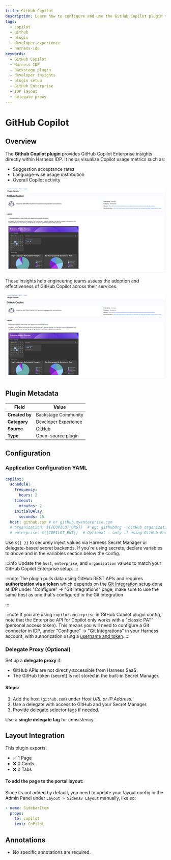 ```yaml
---
title: GitHub Copilot 
description: Learn how to configure and use the GitHub Copilot plugin to view usage insights in Harness Internal Developer Portal (IDP).
tags:
  - copilot
  - github
  - plugin
  - developer-experience
  - harness-idp
keywords:
  - GitHub Copilot
  - Harness IDP
  - Backstage plugin
  - developer insights
  - plugin setup
  - GitHub Enterprise
  - IDP layout
  - delegate proxy
---
```

# GitHub Copilot 

## Overview

The **Github Copilot plugin** provides GitHub Copilot Enterprise insights directly within Harness IDP. It helps visualize Copilot usage metrics such as:

- Suggestion acceptance rates  
- Language-wise usage distribution  
- Overall Copilot activity  

![Github-copilot](./static/github-copilot.png)

These insights help engineering teams assess the adoption and effectiveness of GitHub Copilot across their services.

![github-copilot](./static/github-copilot.png)

## Plugin Metadata

| Field         | Value                |
|---------------|----------------------|
| **Created by** | Backstage Community  |
| **Category**   | Developer Experience |
| **Source**     | [GitHub](https://github.com/backstage/community-plugins/tree/main/workspaces/copilot/plugins/copilot)               |
| **Type**       | Open-source plugin   |



## Configuration

### Application Configuration YAML


```yaml
copilot:
  schedule:
    frequency:
      hours: 2
    timeout:
      minutes: 2
    initialDelay:
      seconds: 15
  host: github.com # or github.myenterprise.com
  # organization: ${{COPILOT_ORG}}  # eg: githubOrg - GitHub organization name
  # enterprise: ${{COPILOT_ENT}}  # Optional - only if using GitHub Enterprise
```
Use `${{ }}` to securely inject values via Harness Secret Manager or delegate-based secret backends. If you're using secrets, declare variables to above and in the variables section below the config.



:::info 
Update the `host`, `enterprise`, and `organization` values to match your GitHub Copilot Enterprise setup.
:::

:::note 
The plugin pulls data using GitHub REST APIs and requires **authorization via a token** which depends on the [Git Integration](https://developer.harness.io/docs/internal-developer-portal/get-started/setup-git-integration#connector-setup) setup done at IDP under "Configure" -> "Git Integrations" page, make sure to use the same host as one that's configured in the Git integration

:::

:::note 
If you are using `copilot.enterprise` in GitHub Copilot plugin config, note that the Enterprise API for Copilot only works with a "classic PAT" (personal access token). This means you will need to configure a Git connector in IDP, under "Configure" -> "Git Integrations" in your Harness account, with authorization using a [username and token](https://developer.harness.io/docs/platform/connectors/code-repositories/ref-source-repo-provider/git-hub-connector-settings-reference/#authentication).
:::

### Delegate Proxy (Optional)

Set up a **delegate proxy** if:

* GitHub APIs are not directly accessible from Harness SaaS.
* The GitHub token (secret) is not stored in the built-in Secret Manager.

#### Steps:

1. Add the host (`github.com`) under *Host URL or IP Address*.
2. Use a delegate with access to GitHub and your Secret Manager.
3. Provide delegate selector tags if needed.

Use a **single delegate tag** for consistency.


## Layout Integration

This plugin exports:

* ✅ 1 Page
* ❌ 0 Cards
* ❌ 0 Tabs

#### To add the page to the portal layout:

Since its not added by default, you need to update your layout config in the Admin Panel under `Layout > Sidenav Layout` manually, like so:

```yaml
- name: SidebarItem
  props:
    to: copilot
    text: CoPilot
```


## Annotations

* No specific annotations are required.

